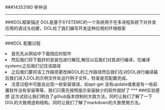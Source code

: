 ###14353160   李仲诩
***
###DOL框架描述
DOL是基于SYSTEMC的一个系统用于在多进程系统下对并发应用的调试与创建，DOL给了我们编写开发这种应用的环境框架
***
###DOL 配置过程
<li>首先先从网站中下载相应的软件
<li>然后我们将下载好的安装包进行解压,解压以后我们对其进行编译，在编译systemc之后我们记住该路径
<li>之后我们要将该工作路径更改掉DOL的工作路径然后我们在对DOL进行编译最后我们进入DOL的示例文件处运行例子文件，检查是否配置完成。
<li>注意过程中可能会出现一些安装错误，如apt-get 没有update或者是有一些前置软件没有安装等等，我们只需先按照提示安装缺少的软件就好了
***
###实验感想
这次试验让我们明白了github版本控制的大致方法，同时让我们了解了一下DOL的大致用途和结构。同时让我们了解了markdown的大致使用方法。